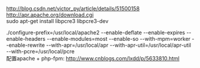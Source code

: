 
http://blog.csdn.net/victor_py/article/details/51500158 <br/>
http://apr.apache.org/download.cgi<br/>
sudo apt-get install libpcre3 libpcre3-dev  <br/>

./configure-prefix=/usr/local/apache2 --enable-deflate --enable-expires --enable-headers --enable-modules=most --enable-so --with-mpm=worker --enable-rewrite --with-apr=/usr/local/apr --with-apr-util=/usr/local/apr-util --with-pcre=/usr/local/pcre
<br/>
配置apache + php-fpm: http://www.cnblogs.com/lxdd/p/5633810.html<br/>
